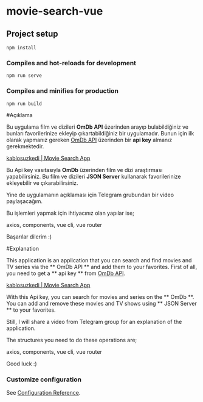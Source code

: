 # movie-search-vue

## Project setup

```
npm install
```

### Compiles and hot-reloads for development

```
npm run serve
```

### Compiles and minifies for production

```
npm run build
```

#Açıklama

Bu uygulama film ve dizileri **OmDb API** üzerinden arayıp bulabildiğiniz ve bunları favorilerinize ekleyip çıkartabildiğiniz bir uygulamadır. Bunun için ilk olarak yapmanız gereken [OmDb API](http://www.omdbapi.com/) üzerinden bir **api key** almanız gerekmektedir.

[kablosuzkedi | Movie Search App](https://www.youtube.com/watch?v=V2j9ENz0hP4&t=2563s)

Bu Api key vasıtasıyla **OmDb** üzerinden film ve dizi araştırması yapabilirsiniz. Bu film ve dizileri **JSON Server** kullanarak favorilerinize ekleyebilir ve çıkarabilirsiniz.

Yine de uygulamanın açıklaması için Telegram grubundan bir video paylaşacağım.

Bu işlemleri yapmak için ihtiyacınız olan yapılar ise;

axios, components, vue cli, vue router

Başarılar dilerim :)

#Explanation

This application is an application that you can search and find movies and TV series via the ** OmDb API ** and add them to your favorites. First of all, you need to get a ** api key ** from [OmDb API](http://www.omdbapi.com/).

[kablosuzkedi | Movie Search App](https://www.youtube.com/watch?v=V2j9ENz0hP4&t=2563s)

With this Api key, you can search for movies and series on the ** OmDb **. You can add and remove these movies and TV shows using ** JSON Server ** to your favorites.

Still, I will share a video from Telegram group for an explanation of the application.

The structures you need to do these operations are;

axios, components, vue cli, vue router

Good luck :)

### Customize configuration

See [Configuration Reference](https://cli.vuejs.org/config/).
